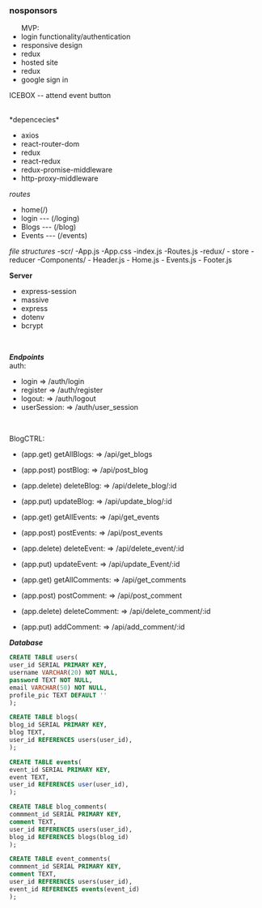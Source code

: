### nosponsors ###

<ul>MVP:
<li>login functionality/authentication</li>
<li>responsive design</li>
<li>redux</li>
<li>hosted site</li>
<li>redux</li>
<li>google sign in</li>
</ul>

ICEBOX
-- attend event button 

<br/>
*depencecies*

- axios
- react-router-dom
- redux
- react-redux
- redux-promise-middleware
- http-proxy-middleware

*routes*
- home(/)
- login --- (/loging)
- Blogs --- (/blog)
- Events --- (/events)

*file structures*
-scr/
    -App.js
    -App.css
    -index.js
    -Routes.js
    -redux/
        - store
        - reducer
    -Components/
        - Header.js
        - Home.js
        - Events.js
        - Footer.js

**Server**
<br>
- express-session
- massive
- express
- dotenv
- bcrypt

<br/>

***Endpoints***
</br>
auth:
- login => /auth/login
- register => /auth/register
- logout: => /auth/logout
- userSession: => /auth/user_session
<br/>

BlogCTRL:
- (app.get) getAllBlogs: => /api/get_blogs
- (app.post) postBlog: => /api/post_blog
- (app.delete) deleteBlog: => /api/delete_blog/:id
- (app.put) updateBlog: => /api/update_blog/:id

- (app.get) getAllEvents: => /api/get_events
- (app.post) postEvents: => /api/post_events
- (app.delete) deleteEvent: => /api/delete_event/:id
- (app.put) updateEvent: => /api/update_Event/:id

- (app.get) getAllComments: => /api/get_comments
- (app.post) postComment: => /api/post_comment
- (app.delete) deleteComment: => /api/delete_comment/:id
- (app.put) addComment: => /api/add_comment/:id


***Database***
```sql
CREATE TABLE users(
user_id SERIAL PRIMARY KEY,
username VARCHAR(20) NOT NULL,
password TEXT NOT NULL,
email VARCHAR(50) NOT NULL,
profile_pic TEXT DEFAULT ''
);
 ```

 ```sql
CREATE TABLE blogs(
blog_id SERIAL PRIMARY KEY,
blog TEXT,
user_id REFERENCES users(user_id),
 );
 ```

 ```sql
CREATE TABLE events(
event_id SERIAL PRIMARY KEY,
event TEXT,
user_id REFERENCES user(user_id),    
);
```

```sql
CREATE TABLE blog_comments(
commment_id SERIAL PRIMARY KEY,
comment TEXT,
user_id REFERENCES users(user_id),
blog_id REFERENCES blogs(blog_id)  
);
```

```sql
CREATE TABLE event_comments(
commment_id SERIAL PRIMARY KEY,
comment TEXT,
user_id REFERENCES users(user_id),
event_id REFERENCES events(event_id)  
);
```

